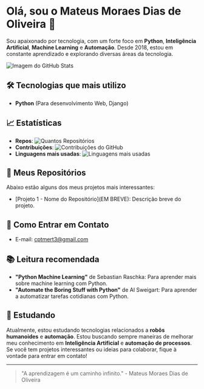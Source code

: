 # Olá, sou o Mateus Moraes Dias de Oliveira 👋

Sou apaixonado por tecnologia, com um forte foco em **Python**, **Inteligência Artificial**, **Machine Learning** e **Automação**. Desde 2018, estou em constante aprendizado e explorando diversas áreas da tecnologia.

![Imagem do GitHub Stats](https://github-readme-stats.vercel.app/api?MateusDias777&show_icons=true&hide_title=true&hide=prs&count_private=true&hide_border=true&theme=radical)

## 🛠️ Tecnologias que mais utilizo

- **Python** (Para desenvolvimento Web, Django)

## 📈 Estatísticas

- **Repos**: ![Quantos Repositórios](https://badges.frapsoft.com/os/v1/open-source.svg) 
- **Contribuições**: ![Contribuições do GitHub](https://github-readme-streak-stats.herokuapp.com/?user=seu-usuario&theme=radical)
- **Linguagens mais usadas**: ![Linguagens mais usadas](https://github-readme-stats.vercel.app/api/top-langs/?username=seu-usuario&theme=radical&langs_count=8&hide=html,css)

## 📂 Meus Repositórios

Abaixo estão alguns dos meus projetos mais interessantes:

- [Projeto 1 - Nome do Repositório](EM BREVE): Descrição breve do projeto.

## 📧 Como Entrar em Contato

- E-mail: cptmert3@gmail.com

## 📚 Leitura recomendada

- **"Python Machine Learning"** de Sebastian Raschka: Para aprender mais sobre machine learning com Python.
- **"Automate the Boring Stuff with Python"** de Al Sweigart: Para aprender a automatizar tarefas cotidianas com Python.

## 💼 Estudando 

Atualmente, estou estudando tecnologias relacionados a **robôs humanoides** e **automação**. Estou buscando sempre maneiras de melhorar meu conhecimento em **Inteligência Artificial** e **automação de processos**. Se você tem projetos interessantes ou ideias para colaborar, fique à vontade para entrar em contato!

---

> "A aprendizagem é um caminho infinito." - Mateus Moraes Dias de Oliveira


